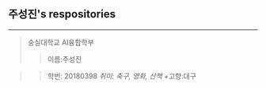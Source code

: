 ## 주성진's respositories
-------------------------
>숭실대학교 AI융합학부
>>이름:주성진

>>학번: 20180398
_취미: 축구, 영화, 산책_
+고향:대구
